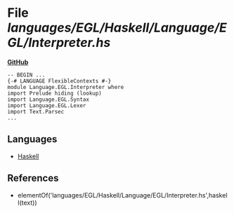 # File _languages/EGL/Haskell/Language/EGL/Interpreter.hs_
**[GitHub](https://github.com/softlang/yas/blob/master/languages/EGL/Haskell/Language/EGL/Interpreter.hs)**
```
-- BEGIN ...
{-# LANGUAGE FlexibleContexts #-}
module Language.EGL.Interpreter where
import Prelude hiding (lookup)
import Language.EGL.Syntax
import Language.EGL.Lexer
import Text.Parsec
...
```

## Languages
* [Haskell](../languages/Haskell.md)

## References
* elementOf('languages/EGL/Haskell/Language/EGL/Interpreter.hs',haskell(text))
